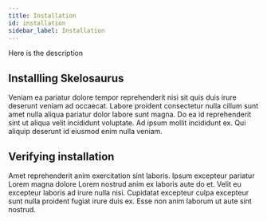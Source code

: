 ```yaml
---
title: Installation
id: installation
sidebar_label: Installation
---
```


<!-- @part src="parts/installation/h1-installation-description.md" -->

Here is the description
<!-- @/part -->

<!-- @part src="parts/installation/h1-installation-body.md" -->
<!-- Your content goes here, replacing this comment -->
<!-- @/part -->

## Installling Skelosaurus
<!-- @part src="parts/installling-skelosaurus/h2-installling-skelosaurus-description.md" -->
Veniam ea pariatur dolore tempor reprehenderit nisi sit quis duis irure deserunt veniam ad occaecat. Labore proident consectetur nulla cillum sunt amet nulla aliqua pariatur dolor labore sunt magna. Do ea id reprehenderit sint ut aliqua velit incididunt voluptate. Ad ipsum mollit incididunt ex. Qui aliquip deserunt id eiusmod enim nulla veniam.
<!-- @/part -->



<!-- @part src="parts/installling-skelosaurus/h2-installling-skelosaurus-body.md" -->
<!-- Your content goes here, replacing this comment -->
<!-- @/part -->

## Verifying installation
<!-- @part src="parts/verifying-installation/h2-verifying-installation-description.md" -->
Amet reprehenderit anim exercitation sint laboris. Ipsum excepteur pariatur Lorem magna dolore Lorem nostrud anim ex laboris aute do et. Velit eu excepteur laboris ad irure nulla nisi. Cupidatat excepteur culpa excepteur sunt nulla proident fugiat irure duis ex. Esse non anim laborum ut aute sint nostrud.
<!-- @/part -->



<!-- @part src="parts/verifying-installation/h2-verifying-installation-body.md" -->
<!-- Your content goes here, replacing this comment -->
<!-- @/part -->

